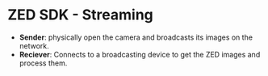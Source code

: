 # ZED SDK - Streaming

- **Sender**: physically  open the camera and broadcasts its images on the network.
- **Reciever**: Connects to a broadcasting device to get the ZED images and process them.